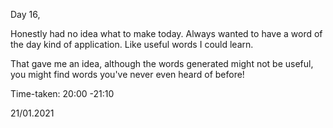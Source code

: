 Day 16,

Honestly had no idea what to make today. Always wanted to have a word of the day kind of application. Like useful words I could learn.

That gave me an idea, although the words generated might not be useful, you might find words you've never even heard of before!

Time-taken: 20:00 -21:10

21/01.2021